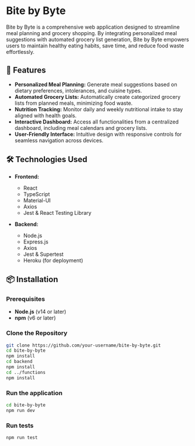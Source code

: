 # Bite by Byte

Bite by Byte is a comprehensive web application designed to streamline meal planning and grocery shopping. By integrating personalized meal suggestions with automated grocery list generation, Bite by Byte empowers users to maintain healthy eating habits, save time, and reduce food waste effortlessly.

## 🚀 Features

- **Personalized Meal Planning:** Generate meal suggestions based on dietary preferences, intolerances, and cuisine types.
- **Automated Grocery Lists:** Automatically create categorized grocery lists from planned meals, minimizing food waste.
- **Nutrition Tracking:** Monitor daily and weekly nutritional intake to stay aligned with health goals.
- **Interactive Dashboard:** Access all functionalities from a centralized dashboard, including meal calendars and grocery lists.
- **User-Friendly Interface:** Intuitive design with responsive controls for seamless navigation across devices.

## 🛠️ Technologies Used

- **Frontend:**
  - React
  - TypeScript
  - Material-UI
  - Axios
  - Jest & React Testing Library

- **Backend:**
  - Node.js
  - Express.js
  - Axios
  - Jest & Supertest
  - Heroku (for deployment)

## 📦 Installation

### Prerequisites

- **Node.js** (v14 or later)
- **npm** (v6 or later)

### Clone the Repository

```bash
git clone https://github.com/your-username/bite-by-byte.git
cd bite-by-byte
npm install
cd backend
npm install
cd ../functions
npm install
```

### Run the application
```bash
cd bite-by-byte
npm run dev
```

### Run tests
```bash
npm run test
```



